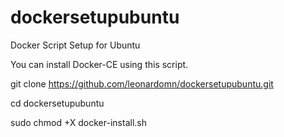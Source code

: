 # dockersetupubuntu
Docker Script Setup for Ubuntu

You can install Docker-CE using this script. 

git clone https://github.com/leonardomn/dockersetupubuntu.git

cd dockersetupubuntu

sudo chmod +X docker-install.sh
